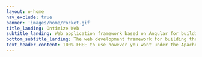 ```yaml
---
layout: o-home
nav_exclude: true
banner: 'images/home/rocket.gif'
title_landing: Ontimize Web
subtitle_landing: Web application framework based on Angular for building business software.
bottom_subtitle_landing: The web development framework for building the future
text_header_content: 100% FREE to use however you want under the Apache 2.0 License. Clone it, fork it, customize it, whatever!
---
```

